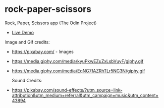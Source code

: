 # rock-paper-scissors

Rock, Paper, Scissors app (The Odin Project)

* [Live Demo](https://m3ghnaa.github.io/rock-paper-scissors/)

Image and Gif credits:
* https://pixabay.com/ - Images

* https://media.giphy.com/media/kyuPkwEZuZxLsbVuyF/giphy.gif
* https://media.giphy.com/media/EqNG7fAZRhTLr5NG3N/giphy.gif

  Sound Credits:
* https://pixabay.com/sound-effects/?utm_source=link-attribution&utm_medium=referral&utm_campaign=music&utm_content=43894

